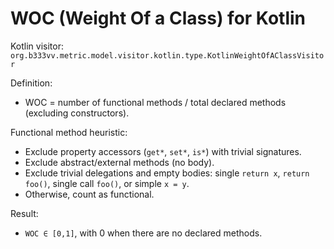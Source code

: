 # WOC (Weight Of a Class) for Kotlin

Kotlin visitor: `org.b333vv.metric.model.visitor.kotlin.type.KotlinWeightOfAClassVisitor`

Definition:
- WOC = number of functional methods / total declared methods (excluding constructors).

Functional method heuristic:
- Exclude property accessors (`get*`, `set*`, `is*`) with trivial signatures.
- Exclude abstract/external methods (no body).
- Exclude trivial delegations and empty bodies: single `return x`, `return foo()`, single call `foo()`, or simple `x = y`.
- Otherwise, count as functional.

Result:
- `WOC ∈ [0,1]`, with 0 when there are no declared methods.
